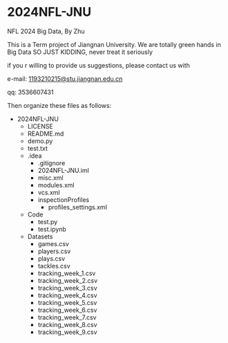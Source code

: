 # 2024NFL-JNU
NFL 2024 Big Data, By Zhu

This is a Term project of Jiangnan University. We are totally green hands in Big Data
SO JUST KIDDING, never treat it seriously

if you r willing to provide us suggestions, please contact us with

e-mail: 1193210215@stu.jiangnan.edu.cn

qq: 3536607431

Then organize these files as follows:
- 2024NFL-JNU
  - LICENSE
  - README.md
  - demo.py
  - test.txt
  - .idea
    - .gitignore
    - 2024NFL-JNU.iml
    - misc.xml
    - modules.xml
    - vcs.xml
    - inspectionProfiles
      - profiles_settings.xml
  - Code
    - test.py
    - test.ipynb
  - Datasets
    - games.csv
    - players.csv
    - plays.csv
    - tackles.csv
    - tracking_week_1.csv
    - tracking_week_2.csv
    - tracking_week_3.csv
    - tracking_week_4.csv
    - tracking_week_5.csv
    - tracking_week_6.csv
    - tracking_week_7.csv
    - tracking_week_8.csv
    - tracking_week_9.csv
